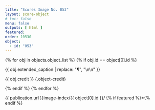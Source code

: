 ```yaml
---
title: "Scores Image No. 053"
layout: score-object
# toc: false
menu: false
outputs: [ html ]
featured: 
order: 10530
object:
  - id: "053"
---
```


{% for obj in objects.object_list %}
{% if obj.id == object[0].id %}

{{ obj.extended_caption | replace: "¶", "\n\n" }}

{{ obj.credit }} {.object-credit}

{% endif %}
{% endfor %}

<div class="object-credit object-url is-print-only">

{{ publication.url }}image-index/{{ object[0].id }}/ {% if featured %}*{% endif %}

</div>
